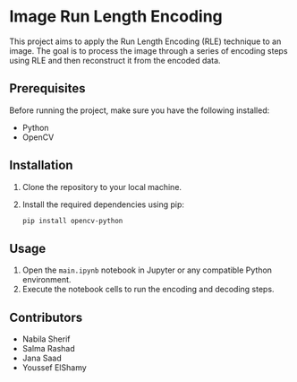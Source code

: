 # Image Run Length Encoding

This project aims to apply the Run Length Encoding (RLE) technique to an image. The goal is to process the image through a series of encoding steps using RLE and then reconstruct it from the encoded data.


## Prerequisites

Before running the project, make sure you have the following installed:

- Python
- OpenCV

## Installation

1. Clone the repository to your local machine.
2. Install the required dependencies using pip:

    ```bash
    pip install opencv-python
    ```

## Usage

1. Open the `main.ipynb` notebook in Jupyter or any compatible Python environment.
2. Execute the notebook cells to run the encoding and decoding steps.

## Contributors

- Nabila Sherif
- Salma Rashad
- Jana Saad
- Youssef ElShamy
